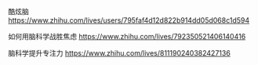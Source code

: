 酷炫脑
https://www.zhihu.com/lives/users/795faf4d12d822b914dd05d068c1d594

如何用脑科学战胜焦虑 
https://www.zhihu.com/lives/792350521406140416

脑科学提升专注力
https://www.zhihu.com/lives/811190240382427136
